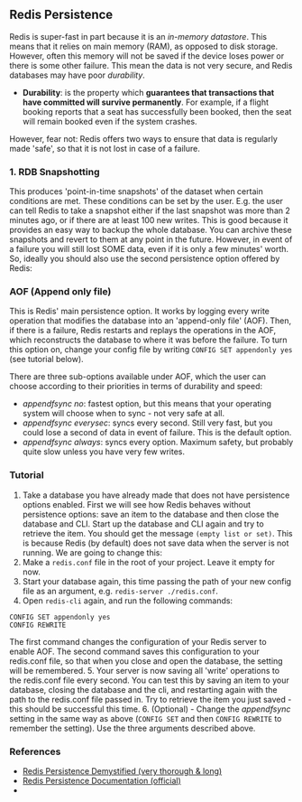 ## Redis Persistence

Redis is super-fast in part because it is an *in-memory datastore*. This means that it relies on main memory (RAM), as opposed to disk storage. However, often this memory will not be saved if the device loses power or there is some other failure. This mean the data is not very secure, and Redis databases may have poor *durability*.

* **Durability**: is the property which **guarantees that transactions that have committed will survive permanently**. For example, if a flight booking reports that a seat has successfully been booked, then the seat will remain booked even if the system crashes.

However, fear not: Redis offers two ways to ensure that data is regularly made 'safe', so that it is not lost in case of a failure.

### 1. RDB Snapshotting
This produces 'point-in-time snapshots' of the dataset when certain conditions are met. These conditions can be set by the user. E.g. the user can tell Redis to take a snapshot either if the last snapshot was more than 2 minutes ago, or if there are at least 100 new writes.
This is good because it provides an easy way to backup the whole database. You can archive these snapshots and revert to them at any point in the future. However, in event of a failure you will still lost SOME data, even if it is only a few minutes' worth. So, ideally you should also use the second persistence option offered by Redis:

### AOF (Append only file)
This is Redis' main persistence option. It works by logging every write operation that modifies the database into an 'append-only file' (AOF). Then, if there is a failure, Redis restarts and replays the operations in the AOF, which reconstructs the database to where it was before the failure. To turn this option on, change your config file by writing `CONFIG SET appendonly yes` (see tutorial below).

There are three sub-options available under AOF, which the user can choose according to their priorities in terms of durability and speed:

* *appendfsync no*: fastest option, but this means that your operating system will choose when to sync - not very safe at all.
* *appendfsync everysec*: syncs every second. Still very fast, but you could lose a second of data in event of failure. This is the default option.
* *appendfsync always*: syncs every option. Maximum safety, but probably quite slow unless you have very few writes.

### Tutorial
1. Take a database you have already made that does not have persistence options enabled. First we will see how Redis behaves without persistence options: save an item to the database and then close the database and CLI. Start up the database and CLI again and try to retrieve the item. You should get the message `(empty list or set)`. This is because Redis (by default) does not save data when the server is not running. We are going to change this:
2. Make a `redis.conf` file in the root of your project. Leave it empty for now.
3. Start your database again, this time passing the path of your new config file as an argument, e.g. `redis-server ./redis.conf`.
4. Open `redis-cli` again, and run the following commands: 
```
CONFIG SET appendonly yes
CONFIG REWRITE
```
The first command changes the configuration of your Redis server to enable AOF. The second command saves this configuration to your redis.conf file, so that when you close and open the database, the setting will be remembered.
5. Your server is now saving all 'write' operations to the redis.conf file every second. You can test this by saving an item to your database, closing the database and the cli, and restarting again with the path to the redis.conf file passed in. Try to retrieve the item you just saved - this should be successful this time.
6. (Optional) - Change the *appendfsync* setting in the same way as above (`CONFIG SET` and then `CONFIG REWRITE` to remember the setting). Use the three arguments described above.


### References
* [Redis Persistence Demystified (very thorough & long)](http://oldblog.antirez.com/post/redis-persistence-demystified.html)
* [Redis Persistence Documentation (official)](http://redis.io/topics/persistence)
* 